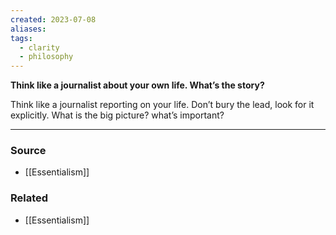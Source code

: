 ```yaml
---
created: 2023-07-08
aliases: 
tags:
  - clarity
  - philosophy
---
```

**Think like a journalist about your own life. What’s the story?**

Think like a journalist reporting on your life. Don’t bury the lead, look for it explicitly. What is the big picture? what’s important?

****
### Source
- [[Essentialism]]

### Related
- [[Essentialism]]